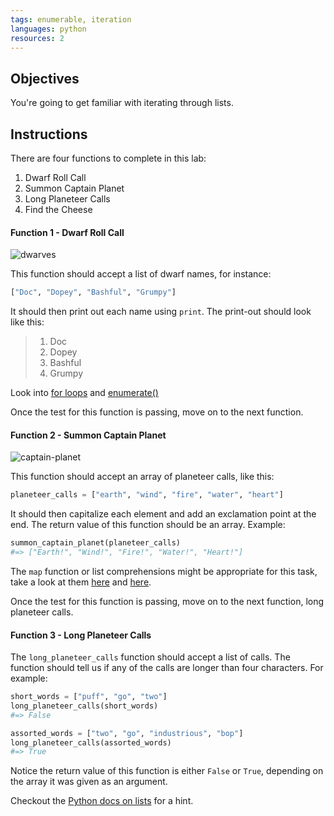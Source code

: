```yaml
---
tags: enumerable, iteration
languages: python
resources: 2
---
```


## Objectives

You're going to get familiar with iterating through lists.

## Instructions

There are four functions to complete in this lab:

1. Dwarf Roll Call
2. Summon Captain Planet
3. Long Planeteer Calls
4. Find the Cheese

#### Function 1 - Dwarf Roll Call

![dwarves](https://s3-us-west-2.amazonaws.com/web-dev-readme-photos/cartoon-collections/dwarves.jpg)

This function should accept a list of dwarf names, for instance:

```python
["Doc", "Dopey", "Bashful", "Grumpy"]
```

It should then print out each name using `print`. The print-out should look like this:

> 1. Doc
> 2. Dopey
> 3. Bashful
> 4. Grumpy

Look into [for loops](https://wiki.python.org/moin/ForLoop) and [enumerate()](https://docs.python.org/3/library/functions.html#enumerate)

Once the test for this function is passing, move on to the next function.

#### Function 2 - Summon Captain Planet

![captain-planet](https://s3-us-west-2.amazonaws.com/web-dev-readme-photos/cartoon-collections/captain-planet.jpeg)

This function should accept an array of planeteer calls, like this:

```python
planeteer_calls = ["earth", "wind", "fire", "water", "heart"]
```

It should then capitalize each element and add an exclamation point at the end. The return value of this function should be an array. Example:

```python
summon_captain_planet(planeteer_calls)
#=> ["Earth!", "Wind!", "Fire!", "Water!", "Heart!"]
```

The `map` function or list comprehensions might be appropriate for this task, take a look at them [here](http://www.dotnetperls.com/map) and [here](http://www.dotnetperls.com/list-python).

Once the test for this function is passing, move on to the next function, long planeteer calls.

#### Function 3 - Long Planeteer Calls

The `long_planeteer_calls` function should accept a list of calls. The function should tell us if any of the calls are longer than four characters. For example:

```python
short_words = ["puff", "go", "two"]
long_planeteer_calls(short_words)
#=> False

assorted_words = ["two", "go", "industrious", "bop"]
long_planeteer_calls(assorted_words)
#=> True
```

Notice the return value of this function is either `False` or `True`, depending on the array it was given as an argument.

Checkout the [Python docs on lists](https://docs.python.org/3/tutorial/datastructures.html) for a hint.
